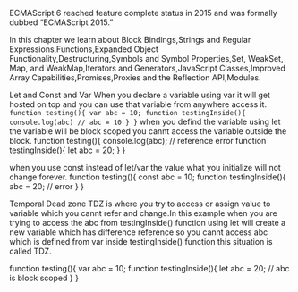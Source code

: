 ECMAScript 6 reached feature complete status in 2015 and was formally dubbed “ECMAScript 2015.” 

In this chapter we learn about Block Bindings,Strings and Regular Expressions,Functions,Expanded Object Functionality,Destructuring,Symbols and Symbol Properties,Set, WeakSet, Map, and WeakMap,Iterators and Generators,JavaScript Classes,Improved Array Capabilities,Promises,Proxies and the Reflection API,Modules.

Let and Const and Var
When you declare a variable using var it will get hosted on top and you can use that variable from anywhere access it.
`
function testing(){
    var abc = 10;
    function testingInside(){
        console.log(abc) // abc = 10
    }
}
`
when you defind the variable using let the variable will be block scoped you cannt access the variable outside the block.
function testing(){
    console.log(abc); // reference error
    function testingInside(){
        let abc = 20;
    }
}

when you use const instead of let/var the value what you initialize will not change forever.
function testing(){
    const abc = 10;
    function testingInside(){
        abc = 20; // error 
    }
}

Temporal Dead zone
TDZ is where you try to access or assign value to variable which you cannt refer and change.In this example when you are trying to access the abc from testingInside() function using let will create a new variable which has difference reference so you cannt access abc which is defined from var inside testingInside() function this situation is called TDZ.

function testing(){
    var abc = 10;
    function testingInside(){
        let abc = 20; // abc is block scoped
    }
}

